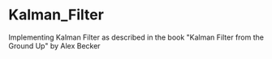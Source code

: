 # Kalman_Filter
Implementing Kalman Filter as described in the book "Kalman Filter from the Ground Up" by Alex Becker
